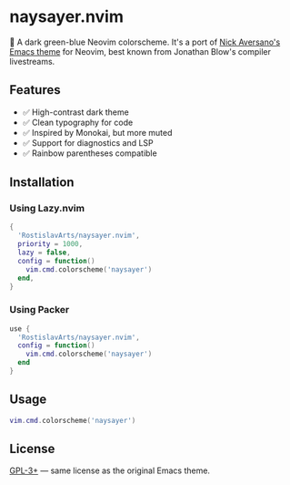 # naysayer.nvim

🎨 A dark green-blue Neovim colorscheme. It's a port of [Nick Aversano's Emacs theme](https://github.com/nickav/naysayer-theme.el) for Neovim, best known from Jonathan Blow's compiler livestreams.

## Features

- ✅ High-contrast dark theme
- ✅ Clean typography for code
- ✅ Inspired by Monokai, but more muted
- ✅ Support for diagnostics and LSP
- ✅ Rainbow parentheses compatible

## Installation

### Using Lazy.nvim

```lua
{
  'RostislavArts/naysayer.nvim',
  priority = 1000,
  lazy = false,
  config = function()
    vim.cmd.colorscheme('naysayer')
  end,
}
````

### Using Packer

```lua
use {
  'RostislavArts/naysayer.nvim',
  config = function()
    vim.cmd.colorscheme('naysayer')
  end
}
```

## Usage

```lua
vim.cmd.colorscheme('naysayer')
```

## License

[GPL-3+](LICENSE) — same license as the original Emacs theme.

